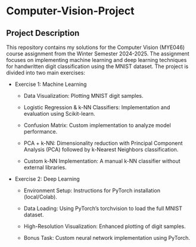 # Computer-Vision-Project

## Project Description

This repository contains my solutions for the Computer Vision (MYE046) course assignment from the Winter Semester 2024-2025. The assignment focuses on implementing machine learning and deep learning techniques for handwritten digit classification using the MNIST dataset. The project is divided into two main exercises:

- Exercise 1: Machine Learning

    - Data Visualization: Plotting MNIST digit samples.

    - Logistic Regression & k-NN Classifiers: Implementation and evaluation using Scikit-learn.

    - Confusion Matrix: Custom implementation to analyze model performance.

    - PCA + k-NN: Dimensionality reduction with Principal Component Analysis (PCA) followed by k-Nearest Neighbors classification.

    - Custom k-NN Implementation: A manual k-NN classifier without external libraries.


- Exercise 2: Deep Learning

  - Environment Setup: Instructions for PyTorch installation (local/Colab).

  - Data Loading: Using PyTorch’s torchvision to load the full MNIST dataset.

  - High-Resolution Visualization: Enhanced plotting of digit samples.

  - Bonus Task: Custom neural network implementation using PyTorch.
